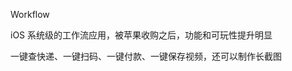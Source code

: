 Workflow

iOS 系统级的工作流应用，被苹果收购之后，功能和可玩性提升明显

一键查快递、一键扫码、一键付款、一键保存视频，还可以制作长截图































































